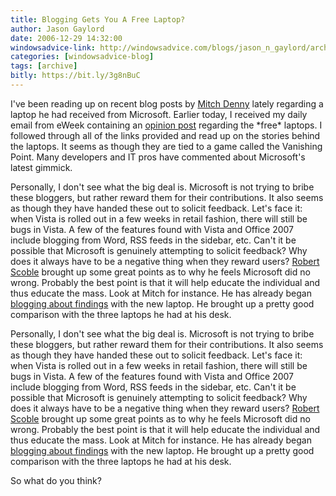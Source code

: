 ```yaml
---
title: Blogging Gets You A Free Laptop?
author: Jason Gaylord
date: 2006-12-29 14:32:00
windowsadvice-link: http://windowsadvice.com/blogs/jason_n_gaylord/archive/2006/12/27/Error-Adding-Users-in-SharePoint-2003-_2D00_-Resolved.aspx
categories: [windowsadvice-blog]
tags: [archive]
bitly: https://bit.ly/3g8nBuC
---
```


I've been reading up on recent blog posts by [Mitch Denny](http://notgartner.wordpress.com/2006/12/27/acer-ferrari-1000-the-unboxing/) lately regarding a laptop he had received from Microsoft. Earlier today, I received my daily email from eWeek containing an [opinion post](http://www.eweek.com/article2/0,1895,2077596,00.asp?kc=EWWKNEMNL122906EOAD) regarding the \*free\* laptops. I followed through all of the links provided and read up on the stories behind the laptops. It seems as though they are tied to a game called the Vanishing Point. Many developers and IT pros have commented about Microsoft's latest gimmick.

Personally, I don't see what the big deal is. Microsoft is not trying to bribe these bloggers, but rather reward them for their contributions. It also seems as though they have handed these out to solicit feedback. Let's face it: when Vista is rolled out in a few weeks in retail fashion, there will still be bugs in Vista. A few of the features found with Vista and Office 2007 include blogging from Word, RSS feeds in the sidebar, etc. Can't it be possible that Microsoft is genuinely attempting to solicit feedback? Why does it always have to be a negative thing when they reward users? [Robert Scoble](http://scobleizer.com/2006/12/27/i-think-the-microsoft-vista-giveaway-is-an-awesome-idea/) brought up some great points as to why he feels Microsoft did no wrong. Probably the best point is that it will help educate the individual and thus educate the mass. Look at Mitch for instance. He has already began [blogging about findings](http://notgartner.wordpress.com/2006/12/29/ferrari-1000-the-windows-experience-index/) with the new laptop. He brought up a pretty good comparison with the three laptops he had at his desk.

Personally, I don't see what the big deal is. Microsoft is not trying to bribe these bloggers, but rather reward them for their contributions. It also seems as though they have handed these out to solicit feedback. Let's face it: when Vista is rolled out in a few weeks in retail fashion, there will still be bugs in Vista. A few of the features found with Vista and Office 2007 include blogging from Word, RSS feeds in the sidebar, etc. Can't it be possible that Microsoft is genuinely attempting to solicit feedback? Why does it always have to be a negative thing when they reward users? [Robert Scoble](http://scobleizer.com/2006/12/27/i-think-the-microsoft-vista-giveaway-is-an-awesome-idea/) brought up some great points as to why he feels Microsoft did no wrong. Probably the best point is that it will help educate the individual and thus educate the mass. Look at Mitch for instance. He has already began [blogging about findings](http://notgartner.wordpress.com/2006/12/29/ferrari-1000-the-windows-experience-index/) with the new laptop. He brought up a pretty good comparison with the three laptops he had at his desk.

So what do you think?